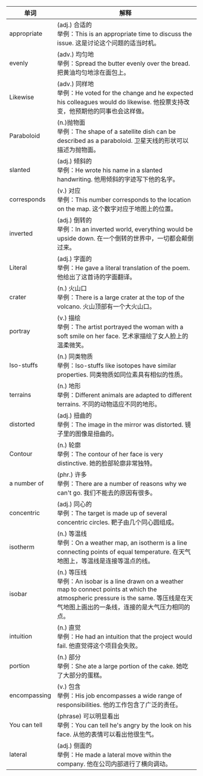 | 单词         | 解释                                                         |
| ------------ | ------------------------------------------------------------ |
| appropriate  | (adj.) 合适的<br />举例：This is an appropriate time to discuss the issue. 这是讨论这个问题的适当时机。 |
| evenly       | (adv.) 均匀地<br />举例：Spread the butter evenly over the bread. 把黄油均匀地涂在面包上。 |
| Likewise     | (adv.) 同样地<br />举例：He voted for the change and he expected his colleagues would do likewise. 他投票支持改变，他预期他的同事也会这样做。 |
| Paraboloid   | (n.)抛物面<br />举例：The shape of a satellite dish can be described as a paraboloid. 卫星天线的形状可以描述为抛物面。 |
| slanted      | (adj.) 倾斜的<br />举例：He wrote his name in a slanted handwriting. 他用倾斜的字迹写下他的名字。 |
| corresponds  | (v.) 对应<br />举例：This number corresponds to the location on the map. 这个数字对应于地图上的位置。 |
| inverted     | (adj.) 倒转的<br />举例：In an inverted world, everything would be upside down. 在一个倒转的世界中，一切都会颠倒过来。 |
| Literal      | (adj.) 字面的<br />举例：He gave a literal translation of the poem. 他给出了这首诗的字面翻译。 |
| crater       | (n.) 火山口<br />举例：There is a large crater at the top of the volcano. 火山顶部有一个大火山口。 |
| portray      | (v.) 描绘<br />举例：The artist portrayed the woman with a soft smile on her face. 艺术家描绘了女人脸上的温柔微笑。 |
| Iso-stuffs   | (n.) 同类物质<br />举例：Iso-stuffs like isotopes have similar properties. 同类物质如同位素具有相似的性质。 |
| terrains     | (n.) 地形<br />举例：Different animals are adapted to different terrains. 不同的动物适应不同的地形。 |
| distorted    | (adj.) 扭曲的<br />举例：The image in the mirror was distorted. 镜子里的图像是扭曲的。 |
| Contour      | (n.) 轮廓<br />举例：The contour of her face is very distinctive. 她的脸部轮廓非常独特。 |
| a number of  | (phr.) 许多<br />举例：There are a number of reasons why we can't go. 我们不能去的原因有很多。 |
| concentric   | (adj.) 同心的<br />举例：The target is made up of several concentric circles. 靶子由几个同心圆组成。 |
| isotherm     | (n.) 等温线<br />举例：On a weather map, an isotherm is a line connecting points of equal temperature. 在天气地图上，等温线是连接等温点的线。 |
| isobar       | (n.) 等压线<br />举例：An isobar is a line drawn on a weather map to connect points at which the atmospheric pressure is the same. 等压线是在天气地图上画出的一条线，连接的是大气压力相同的点。 |
| intuition    | (n.) 直觉<br />举例：He had an intuition that the project would fail. 他直觉得这个项目会失败。 |
| portion      | (n.) 部分<br />举例：She ate a large portion of the cake. 她吃了大部分的蛋糕。 |
| encompassing | (v.) 包含<br />举例：His job encompasses a wide range of responsibilities. 他的工作包含了广泛的责任。 |
| You can tell | (phrase) 可以明显看出<br />举例：You can tell he's angry by the look on his face. 从他的表情可以看出他很生气。 |
| lateral      | (adj.) 侧面的<br />举例：He made a lateral move within the company. 他在公司内部进行了横向调动。 |
